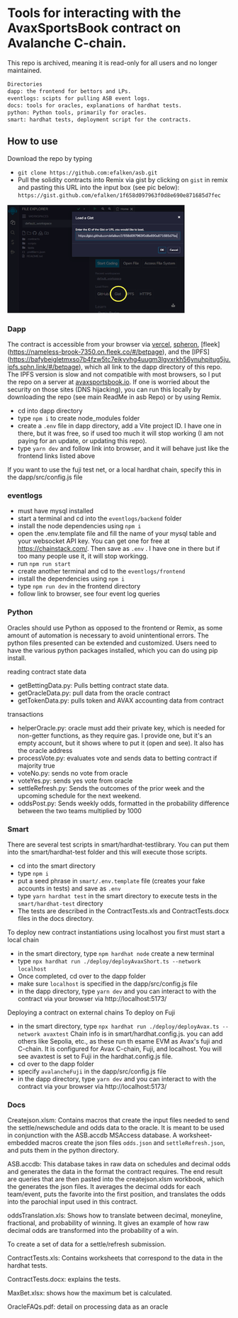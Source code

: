 # Tools for interacting with the AvaxSportsBook contract on Avalanche C-chain.

This repo is archived, meaning it is read-only for all users and no longer maintained. 

```shell
Directories
dapp: the frontend for bettors and LPs. 
eventlogs: scipts for pulling ASB event logs.
docs: tools for oracles, explanations of hardhat tests.
python: Python tools, primarily for oracles. 
smart: hardhat tests, deployment script for the contracts.
```

## How to use

Download the repo by typing
- `git clone https://github.com:efalken/asb.git`
- Pull the solidity contracts into Remix via gist by clicking on `gist` in remix and pasting this URL into the input box (see pic below):
`https://gist.github.com/efalken/1f658d097963f0d8e690e871685d7fec`
<img src="/docs/remix1.png" alt="Solidity gist" style="height: 244px; width:400px;"/>

### Dapp

The contract is accessible from your browser via [vercel](https://sporteth.vercel.app/), [spheron](https://sporteth-c66d8f.spheron.app/), [fleek] (https://nameless-brook-7350.on.fleek.co/#/betpage), and the [IPFS] (https://bafybeigletmxso7b4fzw5tc7eikyvhg4uugm3lgvxrkh56ynuhpitug5ju.ipfs.sphn.link/#/betpage), which all link to the dapp directory of this repo. The IPFS version is slow and not compatible with most browsers, so I put the repo on a server at [avaxsportsbook.io](https://www.avaxsportsbook.io). If one is worried about the security on those sites (DNS hijacking), you can run this locally by downloading the repo (see main ReadMe in asb Repo) or by using Remix. 

- cd into dapp directory
- type `npm i` to create node_modules folder
- create a `.env` file in dapp directory, add a Vite project ID. I have one in there, but it was free, so if used too much it will stop working (I am not paying for an update, or updating this repo).
- type `yarn dev` and follow link into browser, and it will behave just like the frontend links listed above

If you want to use the fuji test net, or a local hardhat chain, specify this in the dapp/src/config.js file

### eventlogs

- must have mysql installed
- start a terminal and cd into the `eventlogs/backend` folder
- install the node dependencies using `npm i`
- open the .env.template file and fill the name of your mysql table and your websocket API key. You can get one for free at https://chainstack.com/. Then save as `.env` . I have one in there but if too many people use it, it will stop workingg.
- run `npm run start`
- create another terminal and cd to the `eventlogs/frontend`
- install the dependencies using `npm i`
- type `npm run dev` in the frontend directory
- follow link to browser, see four event log queries

### Python

Oracles should use Python as opposed to the frontend or Remix, as some amount of automation is necessary to avoid unintentional errors. The python files presented can be extended and customized. Users need to have the various python packages installed, which you can do using pip install.

reading contract state data
- getBettingData.py: Pulls betting contract state data.       
- getOracleData.py: pull data from the oracle contract
- getTokenData.py: pulls token and AVAX accounting data from contract

transactions
- helperOracle.py:  oracle must add their private key, which is needed for non-getter functions, as they require gas. I provide one, but it's an empty account, but it shows where to put it (open and see). It also has the oracle address
- processVote.py: evaluates vote and sends data to betting contract if majority true
- voteNo.py: sends no vote from oracle
- voteYes.py: sends yes vote from oracle
- settleRefresh.py: Sends the outcomes of the prior week and the upcoming schedule for the
next weekend.
- oddsPost.py: Sends weekly odds, formatted in the probability difference between the two teams multiplied by 1000

### Smart

There are several test scripts in smart/hardhat-testlibrary. You can put them into the smart/hardhat-test folder and this will execute those scripts.
- cd into the smart directory
- type `npm i`
- put a seed phrase in `smart/.env.template` file (creates your fake accounts in tests) and save as `.env`
- type `yarn hardhat test` in the smart directory to execute tests in the `smart/hardhat-test` directory
- The tests are described in the ContractTests.xls and ContractTests.docx files in the docs directory. 

To deploy new contract instantiations using localhost you first must start a local chain 
- in the smart directory, type `npm hardhat node`
create a new terminal
- type `npx hardhat run ./deploy/deployAvaxShort.ts --network localhost`
- Once completed, cd over to the dapp folder
- make sure `localhost` is specified in the dapp/src/config.js file
- in the dapp directory, type `yarn dev` and you can interact to with the contract via your browser via http://localhost:5173/

Deploying a contract on external chains 
To deploy on Fuji
- in the smart directory, type `npx hardhat run ./deploy/deployAvax.ts --network avaxtest`
Chain info is in smart/hardhat.config.js. you can add others like Sepolia, etc., as these run th esame EVM as Avax's fuji and C-chain. It is configured for Avax C-chain, Fuji, and localhost. You will see avaxtest is set to Fuji in the hardhat.config.js file.
- cd over to the dapp folder
- specify  `avalancheFuji` in the dapp/src/config.js file
- in the dapp directory, type `yarn dev` and you can interact to with the contract via your browser via http://localhost:5173/

        
### Docs
Createjson.xlsm: Contains macros that create the input files needed to send the settle/newschedule and odds data to the oracle. It is meant to be used in conjunction with the ASB.accdb MSAccess database. A worksheet-embedded macros create the json files `odds.json` and `settleRefresh.json`, and puts them in the python directory. 

ASB.accdb: This database takes in raw data on schedules and decimal odds and generates the data in the format the contract requires. The end result are queries that are then pasted into the createjson.xlsm workbook, which the generates the json files. It averages the decimal odds for each team/event, puts the favorite into the first position, and translates the odds into the parochial input used in this contract. 

oddsTranslation.xls: Shows how to translate between decimal, moneyline,
fractional, and probability of winning. It gives an example of how raw
decimal odds are transformed into the probability of a win.
        
To create a set of data for a settle/refresh submission.

ContractTests.xls: Contains worksheets that correspond to the data in the hardhat tests.

ContractTests.docx: explains the tests. 

MaxBet.xlsx: shows how the maximum bet is calculated.

OracleFAQs.pdf: detail on processing data as an oracle





